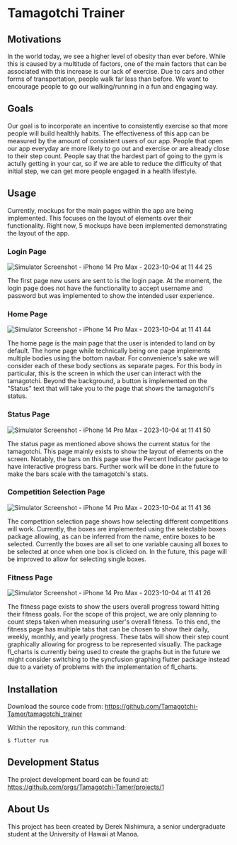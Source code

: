 # Tamagotchi Trainer

## Motivations
In the world today, we see a higher level of obesity than ever before. While this is caused by a multitude of factors, one of the main factors that can be associated with this increase is our lack of exercise. Due to cars and other forms of transportation, people walk far less than before. We want to encourage people to go our walking/running in a fun and engaging way.

## Goals
Our goal is to incorporate an incentive to consistently exercise so that more people will build healthly habits. The effectiveness of this app can be measured by the amount of consistent users of our app. People that open our app everyday are more likely to go out and exercise or are already close to their step count. People say that the hardest part of going to the gym is actully getting in your car, so if we are able to reduce the difficulty of that initial step, we can get more people engaged in a health lifestyle.

## Usage
Currently, mockups for the main pages within the app are being implemented. This focuses on the layout of elements over their functionality. Right now, 5 mockups have been implemented demonstrating the layout of the app.

### Login Page

![Simulator Screenshot - iPhone 14 Pro Max - 2023-10-04 at 11 44 25](https://github.com/Tamagotchi-Trainer/tamagotchi-trainer.github.io/assets/112514272/1259e575-705b-40ad-bdd7-a79992495fe6)

The first page new users are sent to is the login page. At the moment, the login page does not have the functionality to accept username and password but was implemented to show the intended user experience.

### Home Page

![Simulator Screenshot - iPhone 14 Pro Max - 2023-10-04 at 11 41 44](https://github.com/Tamagotchi-Trainer/tamagotchi-trainer.github.io/assets/112514272/d6daf803-11cb-42d0-a76c-312283170ae5)

The home page is the main page that the user is intended to land on by default. The home page while technically being one page implements multiple bodies using the bottom navbar. For convenience's sake we will consider each of these body sections as separate pages. For this body in particular, this is the screen in which the user can interact with the tamagotchi. Beyond the background, a button is implemented on the "Status" text that will take you to the page that shows the tamagotchi's status.

### Status Page

![Simulator Screenshot - iPhone 14 Pro Max - 2023-10-04 at 11 41 50](https://github.com/Tamagotchi-Trainer/tamagotchi-trainer.github.io/assets/112514272/3893c77b-d9af-4af0-9d48-64e6b462c431)

The status page as mentioned above shows the current status for the tamagotchi. This page mainly exists to show the layout of elements on the screen. Notably, the bars on this page use the Percent Indicator package to have interactive progress bars. Further work will be done in the future to make the bars scale with the tamagotchi's stats.

### Competition Selection Page

![Simulator Screenshot - iPhone 14 Pro Max - 2023-10-04 at 11 41 36](https://github.com/Tamagotchi-Trainer/tamagotchi-trainer.github.io/assets/112514272/f46a96ca-e378-4994-a81b-5fa774d42d4f)

The competition selection page shows how selecting different competitions will work. Currently, the boxes are implemented using the selectable boxes package allowing, as can be inferred from the name, entire boxes to be selected. Currently the boxes are all set to one variable causing all boxes to be selected at once when one box is clicked on. In the future, this page will be improved to allow for selecting single boxes.

### Fitness Page

![Simulator Screenshot - iPhone 14 Pro Max - 2023-10-04 at 11 41 26](https://github.com/Tamagotchi-Trainer/tamagotchi-trainer.github.io/assets/112514272/ce314f10-d1c2-42ab-8eb5-fb41547f3f38)

The fitness page exists to show the users overall progress toward hitting their fitness goals. For the scope of this project, we are only planning to count steps taken when measuring user's overall fitness. To this end, the fitness page has multiple tabs that can be chosen to show their daily, weekly, monthly, and yearly progress. These tabs will show their step count graphically allowing for progress to be represented visually. The package fl_charts is currently being used to create the graphs but in the future we might consider switching to the syncfusion graphing flutter package instead due to a variety of problems with the implementation of fl_charts.

## Installation
Download the source code from: https://github.com/Tamagotchi-Tamer/tamagotchi_trainer

Within the repository, run this command:
```
$ flutter run
```

## Development Status
The project development board can be found at: https://github.com/orgs/Tamagotchi-Tamer/projects/1

## About Us
This project has been created by Derek Nishimura, a senior undergraduate student at the University of Hawaii at Manoa.
